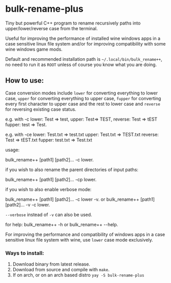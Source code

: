 # bulk-rename-plus
Tiny but powerful C++ program to rename recursively paths into upper/lower/reverse case from the terminal.

Useful for improving the performance of installed wine windows apps in a case sensitive linux file system and/or for improving compatibility with some wine windows game mods.

Default and recommended installation path is `~/.local/bin/bulk_rename++`, no need to run it as `ROOT` unless of course you know what you are doing.

## How to use:
Case conversion modes include `lower` for converting everything to lower case, `upper` for converting everything to upper case, `fupper` for converting every first character to upper case and the rest to lower case and `reverse` for reversing existing case status.

e.g. with -c lower: Test => test, upper: Test=> TEST, reverse: Test => tEST fupper: test => Test.

e.g. with -ce lower: Test.txt => test.txt upper: Test.txt => TEST.txt reverse: Test => tEST.txt fupper: test.txt => Test.txt

usage:

bulk_rename++ [path1] [path2]... -c lower.

if you wish to also rename the parent directories of input paths:

bulk_rename++ [path1] [path2]... -cp lower.


if you wish to also enable verbose mode:

bulk_rename++ [path1] [path2]... -c lower -v.
or
bulk_rename++ [path1] [path2]... -v -c lower.

`--verbose` instead of `-v` can also be used.

for help:
bulk_rename++ -h or bulk_rename++ --help.

For improving the performance and compatibility of windows apps in a case sensitive linux file system with wine, use `lower` case mode exclusively.

### Ways to install:

1. Download binary from latest release.
2. Download from source and compile with `make`.
3. If on arch, or on an arch based distro `yay -S bulk-rename-plus`





